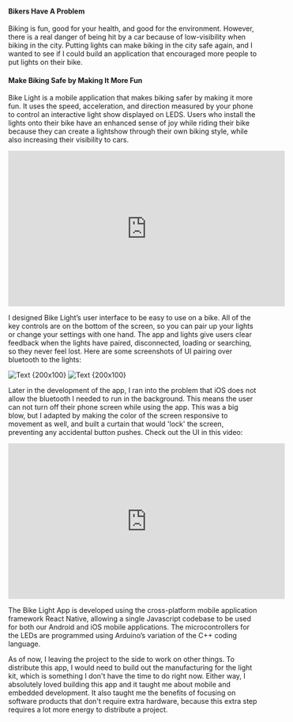 ﻿#### Bikers Have A Problem

Biking is fun, good for your health, and good for the environment. However, there is a real danger of being hit by a car because of low-visibility when biking in the city. Putting lights can make biking in the city safe again, and I wanted to see if I could build an application that encouraged more people to put lights on their bike.

#### Make Biking Safe by Making It More Fun

Bike Light is a mobile application that makes biking safer by making it more fun. It uses the speed, acceleration, and direction measured by your phone to control an interactive light show displayed on LEDS. Users who install the lights onto their bike have an enhanced sense of joy while riding their bike because they can create a lightshow through their own biking style, while also increasing their visibility to cars.

<iframe width="560" height="315" src="https://www.youtube.com/embed/lT3SwKlmAvs?si=ymLLxO1nV6FxacOj" title="YouTube video player" frameborder="0" allow="accelerometer; autoplay; clipboard-write; encrypted-media; gyroscope; picture-in-picture; web-share" allowfullscreen></iframe>

I designed Bike Light’s user interface to be easy to use on a bike. All of the key controls are on the bottom of the screen, so you can pair up your lights or change your settings with one hand. The app and lights give users clear feedback when the lights have paired, disconnected, loading or searching, so they never feel lost. Here are some screenshots of UI pairing over bluetooth to the lights:

<span>
<img src="/imgs/bikelight/bikelightUIScanning.PNG" alt="Text {200x100}">
<img src="/imgs/bikelight/bikelightUI.PNG" alt="Text {200x100}">
</span>

Later in the development of the app, I ran into the problem that iOS does not allow the bluetooth I needed to run in the background. This means the user can not turn off their phone screen while using the app. This was a big blow, but I adapted by making the color of the screen responsive to movement as well, and built a curtain that would 'lock' the screen, preventing any accidental button pushes. Check out the UI in this video:

<iframe width="560" height="315" src="https://www.youtube.com/embed/jX39QiVEQ6s?si=O9eBbEQIX8TFMghY" title="YouTube video player" frameborder="0" allow="accelerometer; autoplay; clipboard-write; encrypted-media; gyroscope; picture-in-picture; web-share" allowfullscreen></iframe>

The Bike Light App is developed using the cross-platform mobile application framework React Native, allowing a single Javascript codebase to be used for both our Android and iOS mobile applications. The microcontrollers for the LEDs are programmed using Arduino’s variation of the C++ coding language.

As of now, I leaving the project to the side to work on other things. To distribute this app, I would need to build out the manufacturing for the light kit, which is something I don't have the time to do right now. Either way, I absolutely loved building this app and it taught me about mobile and embedded development. It also taught me the benefits of focusing on software products that don't require extra hardware, because this extra step requires a lot more energy to distribute a project.
